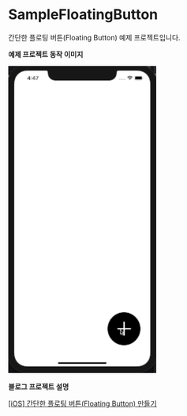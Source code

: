 # SampleFloatingButton
간단한 플로팅 버튼(Floating Button) 예제 프로젝트입니다.

**예제 프로젝트 동작 이미지**<br>

<img src="Resource/example.gif" width="300"/>

**블로그 프로젝트 설명**

[[iOS] 간단한 플로팅 버튼(Floating Button) 만들기](https://swieeft.github.io/2020/03/21/FloatingButton.html)
